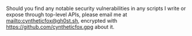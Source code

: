 Should you find any notable security vulnerabilities in any scripts I write or expose through top-level APIs, please email me at <mailto:cyntheticfox@gh0st.sh>, encrypted with <https://github.com/cyntheticfox.gpg> about it.
